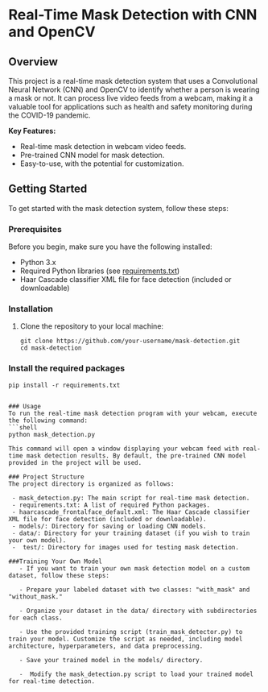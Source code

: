 
# Real-Time Mask Detection with CNN and OpenCV

## Overview

This project is a real-time mask detection system that uses a Convolutional Neural Network (CNN) and OpenCV to identify whether a person is wearing a mask or not. It can process live video feeds from a webcam, making it a valuable tool for applications such as health and safety monitoring during the COVID-19 pandemic.

**Key Features:**

- Real-time mask detection in webcam video feeds.
- Pre-trained CNN model for mask detection.
- Easy-to-use, with the potential for customization.

## Getting Started

To get started with the mask detection system, follow these steps:

### Prerequisites

Before you begin, make sure you have the following installed:

- Python 3.x
- Required Python libraries (see [requirements.txt](requirements.txt))
- Haar Cascade classifier XML file for face detection (included or downloadable)

### Installation

1. Clone the repository to your local machine:

   ```shell
   git clone https://github.com/your-username/mask-detection.git
   cd mask-detection

### Install the required packages
```shell
pip install -r requirements.txt


### Usage
To run the real-time mask detection program with your webcam, execute the following command:
```shell
python mask_detection.py

This command will open a window displaying your webcam feed with real-time mask detection results. By default, the pre-trained CNN model provided in the project will be used.

### Project Structure
The project directory is organized as follows:

 - mask_detection.py: The main script for real-time mask detection.
 - requirements.txt: A list of required Python packages.
 - haarcascade_frontalface_default.xml: The Haar Cascade classifier XML file for face detection (included or downloadable).
 - models/: Directory for saving or loading CNN models.
 - data/: Directory for your training dataset (if you wish to train your own model).
 -  test/: Directory for images used for testing mask detection.

###Training Your Own Model
   - If you want to train your own mask detection model on a custom dataset, follow these steps:
   
   - Prepare your labeled dataset with two classes: "with_mask" and "without_mask."
   
   - Organize your dataset in the data/ directory with subdirectories for each class.
   
   - Use the provided training script (train_mask_detector.py) to train your model. Customize the script as needed, including model architecture, hyperparameters, and data preprocessing.
   
   - Save your trained model in the models/ directory.
   
   -  Modify the mask_detection.py script to load your trained model for real-time detection.
   
